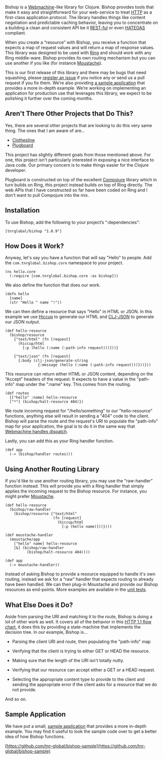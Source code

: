 Bishop is a [Webmachine](http://wiki.basho.com/Webmachine.html)-like
library for Clojure. Bishop provides tools that make it easy and
straightforward for your web-service to treat
[HTTP](http://en.wikipedia.org/wiki/Hypertext_Transfer_Protocol) as a
first-class application protocol. The library handles things like
content negotiation and predictable caching behavior, leaving you to
concentrate on a building a clean and consistent API be it
[REST-ful](http://en.wikipedia.org/wiki/REST) or even
[HATEOAS](http://en.wikipedia.org/wiki/HATEOAS) compliant.

When you create a “resource” with Bishop, you receive a function that
expects a map of request values and will return a map of response
values. This library was designed to be used with
[Ring](https://github.com/mmcgrana/ring) and should work with any Ring
middle-ware. Bishop provides its own routing mechanism but you can use
another if you like (for instance
[Moustache](https://github.com/cgrand/moustache)).

This is our first release of this library and there may be bugs that
need squashing, please
[register an issue](https://github.com/tnr-global/bishop/issues) if
you notice any or send us a pull request if you fix them. We’re also
providing
[a sample application](https://github.com/tnr-global/bishop-sample)
that provides a more in-depth example. We’re working on implementing
an application for production use that leverages this library, we
expect to be polishing it further over the coming months.

## Aren't There Other Projects that Do This?

Yes, there are several other projects that are looking to do this
very same thing. The ones that I am aware of are...

*  [Clothesline](https://github.com/banjiewen/Clothesline)
*  [Plugboard](https://github.com/malcolmsparks/plugboard)

This project has slightly different goals from those mentioned
above. For one, this project isn't particularly interested in
exposing a nice interface to Java code. Our primary concern is to
make things easier for the Clojure developer.

Plugboard is constructed on top of the excellent
[Compojure](https://github.com/weavejester/compojure) library which in
turn builds on Ring, this project instead builds on top of Ring
directly. The web APIs that I have constructed so far have been coded
on Ring and I don't want to pull Compojure into the mix.

## Installation

To use Bishop, add the following to your project’s “:dependencies”:

```
[tnrglobal/bishop "1.0.9"]
```

## How Does it Work?

Anyway, let's say you have a function that will say "Hello" to
people. Add the `com.tnrglobal.bishop.core` namespace to your project.

```
(ns hello.core
  (:require [com.tnrglobal.bishop.core :as bishop]))
```
We also define the function that does our work.

```
(defn hello
  [name]
  (str "Hello " name "!"))
```

We can then define a resource that says "Hello" in HTML or JSON. In
this example we use [Hiccup](https://github.com/weavejester/hiccup) to
generate our HTML and [CLJ-JSON](https://github.com/mmcgrana/clj-json)
to generate our JSON output.

```
(def hello-resource
  (bishop/resource
    {"text/html" (fn [request]
      (hiccup/html
        [:p (hello (:name (:path-info request)))]))}

    {"text/json" (fn [request]
      {:body (clj-json/generate-string
               {:message (hello (:name (:path-info request)))}))}))
```

This resource can return either HTML or JSON content, depending on the
“Accept” headers of the request. It expects to have a value in the
"path-info" map under the ":name" key. This comes from the routing.

```
(def routes
  {["hello" :name] hello-resource
  ["*"] (bishop/halt-resource 404)})
```

We route incoming request for "/hello/something" to our
"hello-resource" functions, anything else will result in sending a
"404" code to the client. Bishop will parse the route and the
request's URI to populate the "path-info" map for your application,
the goal is to do it in the same way that
[Webmachine handles dispatch](http://wiki.basho.com/Webmachine-Dispatching.html).

Lastly, you can add this as your Ring handler function.

```
(def app
  (-> (bishop/handler routes)))
```

## Using Another Routing Library


If you'd like to use another routing library, you may use the
"raw-handler" function instead. This will provide you with a Ring
handler that simply applies the incoming request to the Bishop
resource. For instance, you might prefer
[Moustache](https://github.com/cgrand/moustache).

    (def hello-resource
	  (bishop/raw-handler
	    (bishop/resource {"text/html"
		                  (fn [request]
						    (hiccup/html
							  [:p (hello name)]))})))

    (def moustache-handler
	  (moustache/app
	    ["hello" name] hello-resource
		[&] (bishop/raw-handler
		      (bishop/halt-resource 404))))

	(def app
	  (-> moustache-handler))

Instead of asking Bishop to provide a resource equipped to handle it's
own routing, instead we ask for a "raw" handler that expects routing
to already have been handled. We can then plug-in Moustache and
provide our Bishop resources as end-points. More examples are
available in the
[unit tests](https://github.com/tnr-global/bishop/blob/master/test/com/tnrglobal/bishop/test/core.clj#L25).

## What Else Does it Do?

Aside from parsing the URI and matching it to the route, Bishop is
doing a lot of other work as well. It covers all of the behavior in
this
[HTTP 1.1 flow chart](http://wiki.basho.com/Webmachine-Diagram.html),
it does this by providing a state-machine that implements the decision
tree. In our example, Bishop is...

* Parsing the client URI and route, then populating the "path-info"
map

* Verifying that the client is trying to either GET or HEAD the
resource.

* Making sure that the length of the URI isn't totally nutty.

* Verifying that our resource can accept either a GET or a HEAD
request.

* Selecting the appropriate content type to provide to the client and
sending the appropriate error if the client asks for a resource that
we do not provide.

And so on.

## Sample Application

We have put a small,
[sample application](https://github.com/tnr-global/bishop-sample) that
provides a more in-depth example. You may find it useful to look the
sample code over to get a better idea of how Bishop functions.

[https://github.com/tnr-global/bishop-sample](https://github.com/tnr-global/bishop-sample)
